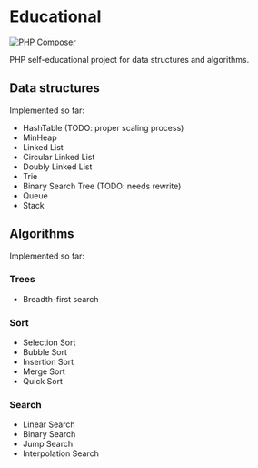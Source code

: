 # Educational

[![PHP Composer](https://github.com/dukem1/edu/workflows/PHP%20Composer/badge.svg)](https://github.com/dukem1/edu/actions)

PHP self-educational project for data structures and algorithms.

## Data structures
Implemented so far:
- HashTable (TODO: proper scaling process)
- MinHeap
- Linked List
- Circular Linked List
- Doubly Linked List
- Trie
- Binary Search Tree (TODO: needs rewrite)
- Queue
- Stack

## Algorithms
Implemented so far:

### Trees
- Breadth-first search

### Sort
- Selection Sort
- Bubble Sort
- Insertion Sort
- Merge Sort
- Quick Sort

### Search
- Linear Search
- Binary Search
- Jump Search
- Interpolation Search
